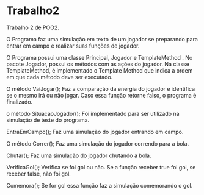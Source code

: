 # Trabalho2
Trabalho 2 de POO2.

O Programa faz uma simulação em texto de um jogador se preparando para entrar em campo e realizar suas funções de jogador.

O Programa possui uma classe Principal, Jogador e TemplateMethod . 
No pacote Jogador, possui os métodos com as ações do jogador.
Na classe TemplateMethod, é implementado o Template Method que indica a ordem em que cada método deve ser executado.

O método VaiJogar(); Faz a comparação da energia do jogador e identifica se o mesmo irá ou não jogar. Caso essa função retorne falso, o programa é finalizado.

o método SituacaoJogador(); Foi implementado para ser utilizado na simulação de teste do programa.

EntraEmCampo();  Faz uma simulação do jogador entrando em campo.

O método Correr(); Faz uma simulação do jogador correndo para a bola.

Chutar(); Faz uma simulação do jogador chutando a bola.

VerificaGol(); Verifica se foi gol ou não. Se a função receber true foi gol, se receber false, não foi gol.
		
Comemora(); Se for gol essa função faz a simulação comemorando o gol.
